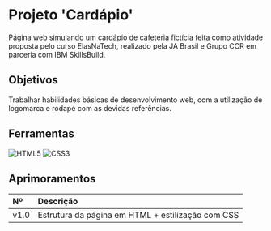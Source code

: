 
# Projeto 'Cardápio'

Página web simulando um cardápio de cafeteria fictícia feita como atividade proposta pelo curso ElasNaTech, realizado pela JA Brasil e Grupo CCR em parceria com IBM SkillsBuild.

## Objetivos

Trabalhar habilidades básicas de desenvolvimento web, com a utilização de logomarca e rodapé com as devidas referências.

## Ferramentas

![HTML5](https://img.shields.io/badge/HTML5-000?style=for-the-badge&logo=html5)
![CSS3](https://img.shields.io/badge/CSS3-000?style=for-the-badge&logo=css3&logoColor=264CE4)

## Aprimoramentos

| Nº    | Descrição                           |
| :----  | :--------------------------------- | 
| v1.0 | Estrutura da página em HTML + estilização com CSS |
